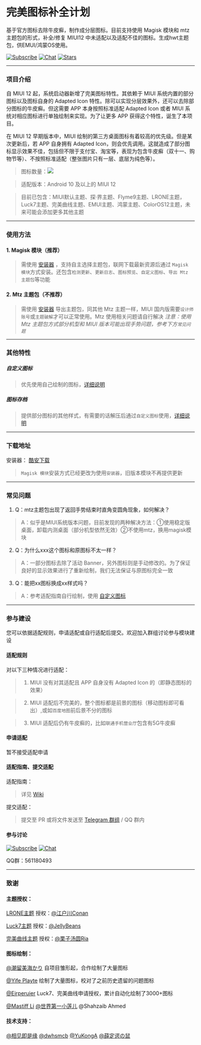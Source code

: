 # 完美图标补全计划

基于官方图标去除牛皮癣，制作成分层图标。目前支持使用 Magisk 模块和 mtz 主题包的形式，补全/修复 MIUI12 中未适配以及适配不佳的图标。生成hwt主题包，供EMUI/鸿蒙OS使用。

[![Subscribe](https://img.shields.io/badge/Telegram-Subscribe-blue.svg?logo=telegram)](https://t.me/miuiicons)
[![Chat](https://img.shields.io/badge/Telegram-Chat-blue.svg?logo=telegram)](https://t.me/miui_icons_dev) 
[![Stars](https://img.shields.io/github/stars/pzcn/MIUI-Adapted-Icons-Complement-Project)](https://github.com/MIUI-Adapted-Icons-Complement-Projectreleases/)

----

### 项目介绍

自 MIUI 12 起，系统启动器新增了完美图标特性。其依赖于 MIUI 系统内置的部分图标以及图标自身的 Adapted Icon 特性。除可以实现分层效果外，还可以去除部分图标的牛皮癣。但这需要 APP 本身按照标准适配 Adapted Icon 或者 MIUI 系统对相应图标进行单独绘制来实现。为了让更多 APP 获得这个特性，诞生了本项目。

在 MIUI 12 早期版本中，MIUI 绘制的第三方桌面图标有着较高的优先级。但是某次更新后，若 APP 自身拥有 Adapted Icon，则会优先调用。这就造成了部分图标显示效果不佳，包括但不限于支付宝、淘宝等，表现为包含牛皮癣（双十一、购物节等）、不按照标准适配（整张图片只有一层、底层为纯色等）。

>  图标数量：![](https://img.shields.io/badge/dynamic/json?color=brightgreen&label=Icon%20count&query=%24.count&url=https%3A%2F%2Fmiui.netlify.app%2Fcount.json)

>  适配版本：Android 10 及以上的 MIUI 12

>  目前已包含：MIUI默认主题、探·界主题、Flyme9主题、LRONE主题，Luck7主题、完美曲线主题、EMUI主题、鸿蒙主题、ColorOS12主题，未来可能会添加更多其他主题

----

### 使用方法

#### 1. Magisk 模块（推荐）

> 需使用 [安装器](https://www.coolapk.com/apk/dev.miuiicons.pedroz) ，支持自主选择主题包，联网下载最新资源后通过 `Magisk 模块`方式安装。还包含`检测更新`、`更新日志`、`图标预览`、`自定义图标`、`导出 Mtz 主题包`等功能

#### 2. Mtz 主题包（不推荐）

>  需使用 [安装器](https://www.coolapk.com/apk/dev.miuiicons.pedroz) 导出主题包，同其他 Mtz 主题一样，MIUI 国内版需要`设计师账号`或`主题破解`才可以正常使用。Mtz 使用相关问题请自行解决
>  *注意：使用 Mtz 主题包方式部分机型和 MIUI 版本可能出现手势问题，参考下方`常见问题`*

----

### 其他特性

##### 自定义图标

> 优先使用自己绘制的图标，[详细说明](https://github.com/pzcn/MIUI-Adapted-Icons-Complement-Project/wiki/%E9%99%84%E5%8A%A0%E6%A8%A1%E5%9D%97)

##### 图标存档

> 提供部分图标的其他样式，有需要的话解压后通过`自定义图标`使用，[详细说明](https://github.com/pzcn/MIUI-Adapted-Icons-Complement-Project/wiki/%E5%9B%BE%E6%A0%87%E5%AD%98%E6%A1%A3) 

----

### 下载地址

安装器： [酷安下载](https://www.coolapk.com/apk/dev.miuiicons.pedroz)
> `Magisk 模块`安装方式已经更改为使用`安装器`，旧版本模块不再提供更新

----

### 常见问题

1. Q：mtz主题包出现了返回手势结束时直角变圆角现象，如何解决？

>   A：似乎是MIUI系统版本问题，目前发现的两种解决方法：①使用稳定版桌面，卸载内测桌面（部分机型依然无效）②不使用mtz，换用magisk模块

2. Q：为什么xxx这个图标和原图标不太一样？

>  A：一部分图标去除了活动 Banner，另外图标则是手动修改的。为了保证良好的显示效果进行了重新绘制，我们无法保证与原图标完全一致


3. Q：能把xx图标换成xx样式吗？

>  A：参考适配指南自行绘制，使用 [自定义图标](https://github.com/pzcn/MIUI-Adapted-Icons-Complement-Project/wiki/%E9%99%84%E5%8A%A0%E6%A8%A1%E5%9D%97)

----

### 参与建设

您可以依据适配规则，申请适配或自行适配后提交。欢迎加入群组讨论参与模块建设

#### 适配规则

对以下三种情况进行适配：

> 1. MIUI 没有对其适配且 APP 自身没有 Adapted Icon 的（即静态图标的效果）

> 2. MIUI 适配后不完美的，整个图标都是前景的图标（移动图标即可看出）,或如`百度地图`前后景不分的图标

> 3. MIUI 适配后仍有牛皮癣的，比如`联通手机营业厅`包含有5G牛皮癣

#### 申请适配

暂不接受适配申请

#### 适配指南、提交适配

适配指南：
> 详见 [Wiki](https://github.com/pzcn/MIUI-Adapted-Icons-Complement-Project/wiki/适配指南) 

提交适配：
> 提交至 PR 或将文件发送至 [Telegram 群组](https://t.me/miui_icons_dev) / QQ 群内

#### 参与讨论

[![Subscribe](https://img.shields.io/badge/Telegram-Subscribe-blue.svg?logo=telegram)](https://t.me/miuiicons)
[![Chat](https://img.shields.io/badge/Telegram-Chat-blue.svg?logo=telegram)](https://t.me/miui_icons_dev)

QQ群：561180493

----

### 致谢

#### 主题授权：

[LRONE主题](http://zhuti.xiaomi.com/detail/share/41f02867-78b0-457c-a134-b9eab07d7ac9?miref=share&packId=fcc4e5ff-1667-4689-a399-c5538c60f349) 授权：[@江户川Conan](http://www.coolapk.com/u/1091207)

[Luck7主题](http://zhuti.xiaomi.com/detail/share/508a77a8-11ee-448c-9a1a-b51b0253de76?miref=share&packId=ca2c0d02-f34e-464b-818e-35063507afc2) 授权：[@JellyBeans](http://www.coolapk.com/u/1375535) 

[完美曲线主题](http://zhuti.xiaomi.com/detail/share/6b9b4e54-9c13-4ee3-b5db-66daf0928bcf?miref=share&packId=fceeed6a-45dc-4a58-be11-12b2d370c315) 授权：[@栗子汤圆Ria](http://www.coolapk.com/u/1375535)

#### 图标绘制：

[@潮留美海かり](http://www.coolapk.com/u/3701042) 自项目雏形起，合作绘制了大量图标

[@Yife Playte](http://www.coolapk.com/u/2222314) 绘制了大量图标，校对了之前历史遗留的问题图标

[@Eirperuier](http://www.coolapk.com/u/1780934) Luck7、完美曲线申请授权，累计自动化绘制了3000+图标

[@Mastiff Li](http://www.coolapk.com/u/1305926) [@世界第一小莲儿](http://www.coolapk.com/u/1780934) @Shahzaib Ahmed

#### 技术支持：

[@相见即是缘](http://www.coolapk.com/u/1614257) [@dwhsmcb](http://www.coolapk.com/u/1662815) [@YuKongA](http://www.coolapk.com/u/680367) [@薛定谔の鼠](http://www.coolapk.com/u/1261690)
